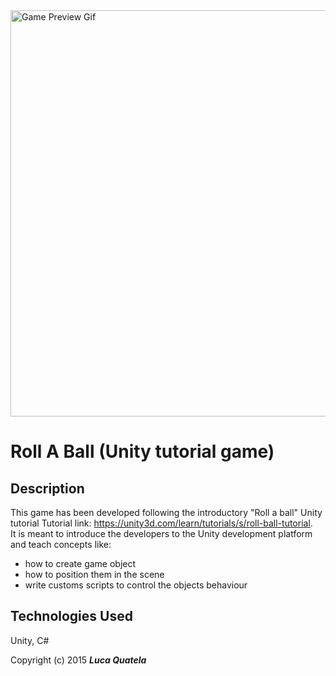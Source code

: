 <img alt="Game Preview Gif" src="https://github.com/LucaIta/unity_roll_ball_tutorial/blob/master/RollABall.gif" width="650" />


# Roll A Ball (Unity tutorial game)

## Description

This game has been developed following the introductory "Roll a ball" Unity tutorial <span/>
Tutorial link: https://unity3d.com/learn/tutorials/s/roll-ball-tutorial.
<br>It is meant to introduce the developers to the Unity development platform and teach concepts like:

- how to create game object
- how to position them in the scene
- write customs scripts to control the objects behaviour


## Technologies Used

Unity, C#

Copyright (c) 2015 **_Luca Quatela_**

